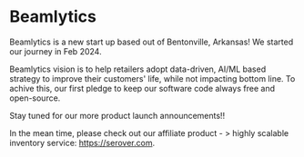 # Beamlytics

Beamlytics is a new start up based out of Bentonville, Arkansas! We started our journey in Feb 2024.

Beamlytics vision is to help retailers adopt data-driven, AI/ML based strategy to improve their customers' life, while not impacting bottom line. To achive this, our first pledge to keep our software code always free and open-source.

Stay tuned for our more product launch announcements!!

In the mean time, please check out our affiliate product - > highly scalable inventory service: https://serover.com.
